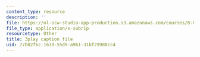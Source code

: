 ```yaml
---
content_type: resource
description: ''
file: https://ol-ocw-studio-app-production.s3.amazonaws.com/courses/8-04-quantum-physics-i-spring-2016/77b82f6c163d55d9a96131bf29980cc4_e0C1Bkcjrdc.vtt
file_type: application/x-subrip
resourcetype: Other
title: 3play caption file
uid: 77b82f6c-163d-55d9-a961-31bf29980cc4
---
```

